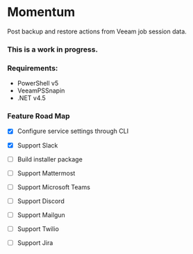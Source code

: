 # Momentum

Post backup and restore actions from Veeam job session data.

### This is a work in progress.

### Requirements:

* PowerShell v5
* VeeamPSSnapin
* .NET v4.5

### Feature Road Map

- [x] Configure service settings through CLI
- [x] Support Slack
- [ ] Build installer package
- [ ] Support Mattermost
- [ ] Support Microsoft Teams
- [ ] Support Discord
- [ ] Support Mailgun
- [ ] Support Twilio
- [ ] Support Jira

